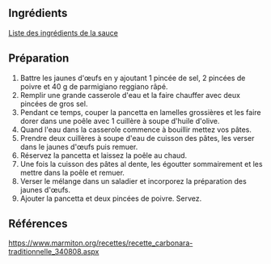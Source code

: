 
## Ingrédients

[Liste des ingrédients de la sauce](/Recettes/Ingredients/ingredients_carbo.md)

## Préparation

1. Battre les jaunes d'œufs en y ajoutant 1 pincée de sel, 2 pincées de poivre et 40 g de parmigiano reggiano râpé.
1. Remplir une grande casserole d'eau et la faire chauffer avec deux pincées de gros sel.
1. Pendant ce temps, couper la pancetta en lamelles grossières et les faire dorer dans une poêle avec 1 cuillère à soupe d'huile d'olive.
1. Quand l'eau dans la casserole commence à bouillir mettez vos pâtes.
1. Prendre deux cuillères à soupe d'eau de cuisson des pâtes, les verser dans le jaunes d'œufs puis remuer.
1. Réservez la pancetta et laissez la poêle au chaud.
1. Une fois la cuisson des pâtes al dente, les égoutter sommairement et les mettre dans la poêle et remuer.
1. Verser le mélange dans un saladier et incorporez la préparation des jaunes d'œufs.
1. Ajouter la pancetta et deux pincées de poivre. Servez.

## Références

https://www.marmiton.org/recettes/recette_carbonara-traditionnelle_340808.aspx
